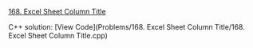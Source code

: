 [168. Excel Sheet Column Title](https://leetcode.com/problems/excel-sheet-column-title/)

C++ solution: [View Code](Problems/168. Excel Sheet Column Title/168. Excel Sheet Column Title.cpp)
